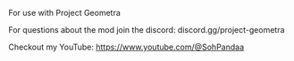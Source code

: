 For use with Project Geometra


For questions about the mod join the discord: discord.gg/project-geometra

Checkout my YouTube: https://www.youtube.com/@SohPandaa
